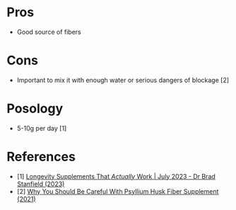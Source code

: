# Pros
- Good source of fibers

# Cons
- Important to mix it with enough water or serious dangers of blockage [2]

# Posology
- 5-10g per day [1]

# References
- [1] [Longevity Supplements That *Actually* Work | July 2023 - Dr Brad Stanfield (2023)](https://www.youtube.com/watch?v=_hOxXq0wi-0)
- [2] [Why You Should Be Careful With Psyllium Husk Fiber Supplement (2021)](https://www.youtube.com/watch?v=mPHXldh4_H4)